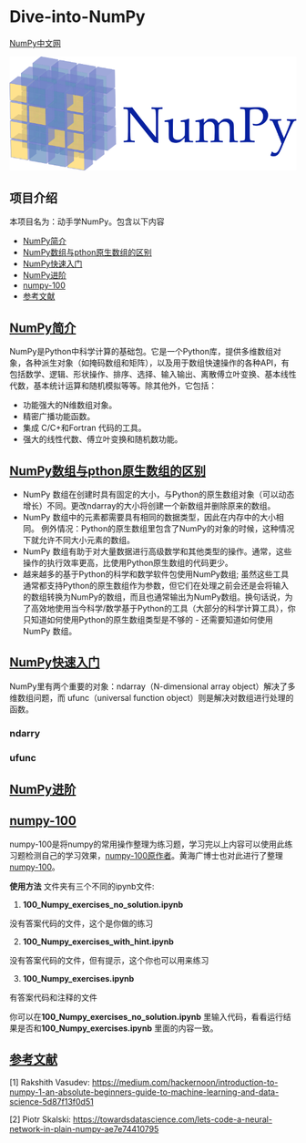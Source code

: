 # Dive-into-NumPy
[NumPy中文网](https://www.numpy.org.cn/)

![numpy_logo](https://github.com/Knowledge-Precipitation-Tribe/Dive-into-numpy/blob/master/images/NumPy_logo.png)

## 项目介绍

本项目名为：动手学NumPy。包含以下内容

- <a href = "#NumPy简介">NumPy简介</a>
- <a href = "#NumPy数组与pthon原生数组的区别">NumPy数组与pthon原生数组的区别</a>
- <a href = "#NumPy快速入门">NumPy快速入门</a>
- <a href = "#NumPy进阶">NumPy进阶</a>
- <a href = "#numpy-100">numpy-100</a>
- <a href = "#参考文献">参考文献</a>

## [NumPy简介](#content)

NumPy是Python中科学计算的基础包。它是一个Python库，提供多维数组对象，各种派生对象（如掩码数组和矩阵），以及用于数组快速操作的各种API，有包括数学、逻辑、形状操作、排序、选择、输入输出、离散傅立叶变换、基本线性代数，基本统计运算和随机模拟等等。除其他外，它包括：

- 功能强大的N维数组对象。
- 精密广播功能函数。
- 集成 C/C+和Fortran 代码的工具。
- 强大的线性代数、傅立叶变换和随机数功能。

## [NumPy数组与pthon原生数组的区别](#content)

- NumPy 数组在创建时具有固定的大小，与Python的原生数组对象（可以动态增长）不同。更改ndarray的大小将创建一个新数组并删除原来的数组。
- NumPy 数组中的元素都需要具有相同的数据类型，因此在内存中的大小相同。 例外情况：Python的原生数组里包含了NumPy的对象的时候，这种情况下就允许不同大小元素的数组。
- NumPy 数组有助于对大量数据进行高级数学和其他类型的操作。通常，这些操作的执行效率更高，比使用Python原生数组的代码更少。
- 越来越多的基于Python的科学和数学软件包使用NumPy数组; 虽然这些工具通常都支持Python的原生数组作为参数，但它们在处理之前会还是会将输入的数组转换为NumPy的数组，而且也通常输出为NumPy数组。换句话说，为了高效地使用当今科学/数学基于Python的工具（大部分的科学计算工具），你只知道如何使用Python的原生数组类型是不够的 - 还需要知道如何使用 NumPy 数组。

## [NumPy快速入门](#content)

NumPy里有两个重要的对象：ndarray（N-dimensional array object）解决了多维数组问题，而 ufunc（universal function object）则是解决对数组进行处理的函数。

### ndarry

### ufunc

## [NumPy进阶](#content)



## [numpy-100](#content)

numpy-100是将numpy的常用操作整理为练习题，学习完以上内容可以使用此练习题检测自己的学习效果，[numpy-100原作者](https://github.com/rougier/numpy-100)。黄海广博士也对此进行了整理[numpy-100](https://github.com/fengdu78/Data-Science-Notes/tree/master/2.numpy/numpy-100)。

**使用方法** 文件夹有三个不同的ipynb文件:

1. **100_Numpy_exercises_no_solution.ipynb**

没有答案代码的文件，这个是你做的练习

2. **100_Numpy_exercises_with_hint.ipynb**

没有答案代码的文件，但有提示，这个你也可以用来练习

3. **100_Numpy_exercises.ipynb**

有答案代码和注释的文件

你可以在**100_Numpy_exercises_no_solution.ipynb** 里输入代码，看看运行结果是否和**100_Numpy_exercises.ipynb** 里面的内容一致。



## [参考文献](#content)

[1] Rakshith Vasudev: https://medium.com/hackernoon/introduction-to-numpy-1-an-absolute-beginners-guide-to-machine-learning-and-data-science-5d87f13f0d51

[2] Piotr Skalski: https://towardsdatascience.com/lets-code-a-neural-network-in-plain-numpy-ae7e74410795